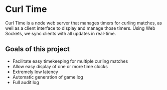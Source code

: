 # Curl Time
Curl Time is a node web server that manages timers for curling matches, as well as a client interface to display and manage those timers. Using Web Sockets, we sync clients with all updates in real-time.

## Goals of this project
- Facilitate easy timekeeping for multiple curling matches
- Allow easy display of one or more time clocks
- Extremely low latency
- Automatic generation of game log
- Full audit log
